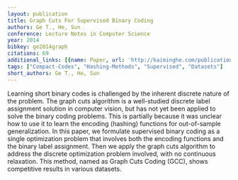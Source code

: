```yaml
---
layout: publication
title: Graph Cuts For Supervised Binary Coding
authors: Ge T., He, Sun
conference: Lecture Notes in Computer Science
year: 2014
bibkey: ge2014graph
citations: 69
additional_links: [{name: Paper, url: 'http://kaiminghe.com/publications/eccv14gcc.pdf'}]
tags: ["Compact-Codes", "Hashing-Methods", "Supervised", "Datasets"]
short_authors: Ge T., He, Sun
---
```

Learning short binary codes is challenged by the inherent discrete
nature of the problem. The graph cuts algorithm is a well-studied
discrete label assignment solution in computer vision, but has not yet
been applied to solve the binary coding problems. This is partially because
it was unclear how to use it to learn the encoding (hashing) functions
for out-of-sample generalization. In this paper, we formulate supervised
binary coding as a single optimization problem that involves both
the encoding functions and the binary label assignment. Then we apply
the graph cuts algorithm to address the discrete optimization problem
involved, with no continuous relaxation. This method, named as Graph
Cuts Coding (GCC), shows competitive results in various datasets.
